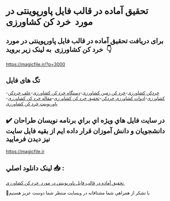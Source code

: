 # تحقیق آماده در قالب فایل پاورپوینتی در مورد  خرد کن کشاورزی 

## برای دریافت تحقیق آماده در قالب فایل پاورپوینتی در مورد  خرد کن کشاورزی  به لینک زیر بروید 👇

https://magicfile.ir/?p=3000

## تگ های فایل

-[خردکن کشاورزی](https://magicfile.ir/product/%d8%aa%d8%ad%d9%82%db%8c%d9%82-%d8%a2%d9%85%d8%a7%d8%af%d9%87-%d8%af%d8%b1-%d9%81%d8%a7%db%8c%d9%84-%d9%be%d8%a7%d9%88%d8%b1%d9%be%d9%88%db%8c%d9%86%d8%aa-%d8%ae%d8%b1%d8%af-%da%a9%d9%86-%da%a9%d8%b4%d8%a7%d9%88%d8%b1%d8%b2%db%8c/)-[خرد کن زمین کشاورزی](https://magicfile.ir/product/%d8%aa%d8%ad%d9%82%db%8c%d9%82-%d8%a2%d9%85%d8%a7%d8%af%d9%87-%d8%af%d8%b1-%d9%81%d8%a7%db%8c%d9%84-%d9%be%d8%a7%d9%88%d8%b1%d9%be%d9%88%db%8c%d9%86%d8%aa-%d8%ae%d8%b1%d8%af-%da%a9%d9%86-%da%a9%d8%b4%d8%a7%d9%88%d8%b1%d8%b2%db%8c/)-[دستگاه خرد کن کشاورزی](https://magicfile.ir/product/%d8%aa%d8%ad%d9%82%db%8c%d9%82-%d8%a2%d9%85%d8%a7%d8%af%d9%87-%d8%af%d8%b1-%d9%81%d8%a7%db%8c%d9%84-%d9%be%d8%a7%d9%88%d8%b1%d9%be%d9%88%db%8c%d9%86%d8%aa-%d8%ae%d8%b1%d8%af-%da%a9%d9%86-%da%a9%d8%b4%d8%a7%d9%88%d8%b1%d8%b2%db%8c/)-[علف خردکن کشاورزی](https://magicfile.ir/product/%d8%aa%d8%ad%d9%82%db%8c%d9%82-%d8%a2%d9%85%d8%a7%d8%af%d9%87-%d8%af%d8%b1-%d9%81%d8%a7%db%8c%d9%84-%d9%be%d8%a7%d9%88%d8%b1%d9%be%d9%88%db%8c%d9%86%d8%aa-%d8%ae%d8%b1%d8%af-%da%a9%d9%86-%da%a9%d8%b4%d8%a7%d9%88%d8%b1%d8%b2%db%8c/)-[ادوات کشاورزی خردکن](https://magicfile.ir/product/%d8%aa%d8%ad%d9%82%db%8c%d9%82-%d8%a2%d9%85%d8%a7%d8%af%d9%87-%d8%af%d8%b1-%d9%81%d8%a7%db%8c%d9%84-%d9%be%d8%a7%d9%88%d8%b1%d9%be%d9%88%db%8c%d9%86%d8%aa-%d8%ae%d8%b1%d8%af-%da%a9%d9%86-%da%a9%d8%b4%d8%a7%d9%88%d8%b1%d8%b2%db%8c/)-[تحقیق خرد کن کشاورزی](https://magicfile.ir/product/%d8%aa%d8%ad%d9%82%db%8c%d9%82-%d8%a2%d9%85%d8%a7%d8%af%d9%87-%d8%af%d8%b1-%d9%81%d8%a7%db%8c%d9%84-%d9%be%d8%a7%d9%88%d8%b1%d9%be%d9%88%db%8c%d9%86%d8%aa-%d8%ae%d8%b1%d8%af-%da%a9%d9%86-%da%a9%d8%b4%d8%a7%d9%88%d8%b1%d8%b2%db%8c/)-[مقاله خرد کن کشاورزی](https://magicfile.ir/product/%d8%aa%d8%ad%d9%82%db%8c%d9%82-%d8%a2%d9%85%d8%a7%d8%af%d9%87-%d8%af%d8%b1-%d9%81%d8%a7%db%8c%d9%84-%d9%be%d8%a7%d9%88%d8%b1%d9%be%d9%88%db%8c%d9%86%d8%aa-%d8%ae%d8%b1%d8%af-%da%a9%d9%86-%da%a9%d8%b4%d8%a7%d9%88%d8%b1%d8%b2%db%8c/)-[پاورپوینت خرد کن کشاورزی](https://magicfile.ir/product/%d8%aa%d8%ad%d9%82%db%8c%d9%82-%d8%a2%d9%85%d8%a7%d8%af%d9%87-%d8%af%d8%b1-%d9%81%d8%a7%db%8c%d9%84-%d9%be%d8%a7%d9%88%d8%b1%d9%be%d9%88%db%8c%d9%86%d8%aa-%d8%ae%d8%b1%d8%af-%da%a9%d9%86-%da%a9%d8%b4%d8%a7%d9%88%d8%b1%d8%b2%db%8c/)

## ✔️ در سايت فايل هاي ويژه اي براي برنامه نويسان طراحان دانشجويان و دانش آموزان قرار داده ايم از بقيه فايل سايت نيز ديدن فرماييد

https://magicfile.ir


## لينک دانلود اصلي 📥 :

[تحقیق آماده در قالب فایل پاورپوینتی در مورد  خرد کن کشاورزی ](https://magicfile.ir/product/%d8%aa%d8%ad%d9%82%db%8c%d9%82-%d8%a2%d9%85%d8%a7%d8%af%d9%87-%d8%af%d8%b1-%d9%81%d8%a7%db%8c%d9%84-%d9%be%d8%a7%d9%88%d8%b1%d9%be%d9%88%db%8c%d9%86%d8%aa-%d8%ae%d8%b1%d8%af-%da%a9%d9%86-%da%a9%d8%b4%d8%a7%d9%88%d8%b1%d8%b2%db%8c/) 


🙏با تشکر از همراهي شما مشتاقانه در وبسایت منتظر شما دوست عزیز هستیم

